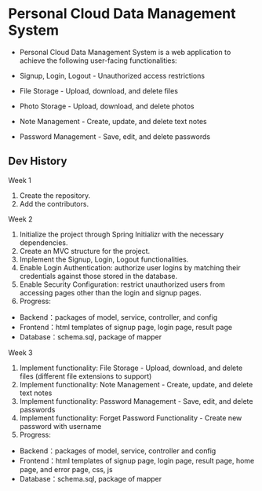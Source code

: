 # Personal Cloud Data Management System

- Personal Cloud Data Management System is a web application to achieve the following user-facing functionalities: 

- Signup, Login, Logout - Unauthorized access restrictions

- File Storage - Upload, download, and delete files

- Photo Storage - Upload, download, and delete photos

- Note Management - Create, update, and delete text notes

- Password Management - Save, edit, and delete passwords


## Dev History

Week 1
1. Create the repository.
2. Add the contributors.

Week 2
1. Initialize the project through Spring Initializr with the necessary dependencies.
2. Create an MVC structure for the project.
3. Implement the Signup, Login, Logout functionalities.
4. Enable Login Authentication: authorize user logins by matching their credentials against those stored in the database.
5. Enable Security Configuration: restrict unauthorized users from accessing pages other than the login and signup pages.
6. Progress:
- Backend：packages of model, service, controller, and config  
- Frontend：html templates of signup page, login page, result page 
- Database：schema.sql, package of mapper

Week 3
1. Implement functionality: File Storage - Upload, download, and delete files (different file extensions to support)
2. Implement functionality: Note Management - Create, update, and delete text notes
3. Implement functionality: Password Management - Save, edit, and delete passwords
4. Implement functionality: Forget Password Functionality - Create new password with username
5. Progress:
- Backend：packages of model, service, controller and config  
- Frontend：html templates of signup page, login page, result page, home page, and error page, css, js 
- Database：schema.sql, package of mapper
